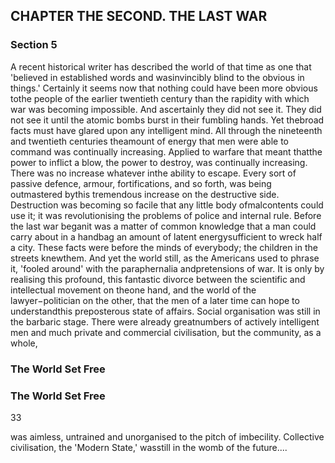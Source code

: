 ## CHAPTER THE SECOND. THE LAST WAR

### Section 5

A recent historical writer has described the world of that time as one that 'believed in established words and wasinvincibly blind to the obvious in things.' Certainly it seems now that nothing could have been more obvious tothe people of the earlier twentieth century than the rapidity with which war was becoming impossible. And ascertainly they did not see it. They did not see it until the atomic bombs burst in their fumbling hands. Yet thebroad facts must have glared upon any intelligent mind. All through the nineteenth and twentieth centuries theamount of energy that men were able to command was continually increasing. Applied to warfare that meant thatthe power to inflict a blow, the power to destroy, was continually increasing. There was no increase whatever inthe ability to escape. Every sort of passive defence, armour, fortifications, and so forth, was being outmastered bythis tremendous increase on the destructive side. Destruction was becoming so facile that any little body ofmalcontents could use it; it was revolutionising the problems of police and internal rule. Before the last war beganit was a matter of common knowledge that a man could carry about in a handbag an amount of latent energysufficient to wreck half a city. These facts were before the minds of everybody; the children in the streets knewthem. And yet the world still, as the Americans used to phrase it, 'fooled around' with the paraphernalia andpretensions of war.
It is only by realising this profound, this fantastic divorce between the scientific and intellectual movement on theone hand, and the world of the lawyer−politician on the other, that the men of a later time can hope to understandthis preposterous state of affairs. Social organisation was still in the barbaric stage. There were already greatnumbers of actively intelligent men and much private and commercial civilisation, but the community, as a whole,
### The World Set Free

### The World Set Free
33


was aimless, untrained and unorganised to the pitch of imbecility. Collective civilisation, the 'Modern State,' wasstill in the womb of the future....